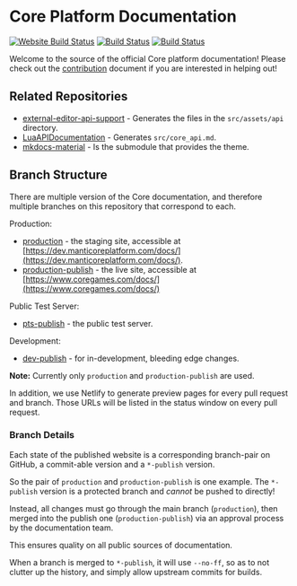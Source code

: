 # Core Platform Documentation

[![Website Build Status](https://api.netlify.com/api/v1/badges/c0780d7f-a678-49fd-b50e-ffe26f95147f/deploy-status)](https://app.netlify.com/sites/manticore-docs/deploys) [![Build Status](https://github.com/ManticoreGamesInc/platform-documentation/workflows/Build%20&%20Deploy%20(Production)/badge.svg)](https://github.com/ManticoreGamesInc/platform-documentation/actions?query=workflow%3A%22Build+%26+Deploy+%28Production%29%22) [![Build Status](https://github.com/ManticoreGamesInc/platform-documentation/workflows/Build%20&%20Deploy%20(Production-Publish)/badge.svg)](https://github.com/ManticoreGamesInc/platform-documentation/actions?query=workflow%3A%22Build+%26+Deploy+%28Production-Publish%29%22)

Welcome to the source of the official Core platform documentation! Please check out the [contribution](CONTRIBUTING.MD) document if you are interested in
helping out!

## Related Repositories

- [external-editor-api-support](https://github.com/ManticoreGamesInc/external-editor-api-support) - Generates the files in the `src/assets/api` directory.
- [LuaAPIDocumentation](https://github.com/ManticoreGamesInc/LuaAPIDocumentation) - Generates `src/core_api.md`.
- [mkdocs-material](https://github.com/ManticoreGamesInc/mkdocs-material) - Is the submodule that provides the theme.

## Branch Structure

There are multiple version of the Core documentation, and therefore multiple branches on this repository that correspond to each.

Production:

- [production](https://dev.manticoreplatform.com/docs/) - the staging site, accessible at [https://dev.manticoreplatform.com/docs/](https://dev.manticoreplatform.com/docs/).
- [production-publish](https://www.coregames.com/docs/) - the live site, accessible at [https://www.coregames.com/docs/](https://www.coregames.com/docs/)

Public Test Server:

- [pts-publish](https://pts-publish--manticore-docs.netlify.com/) - the public test server.

Development:

- [dev-publish](https://dev-publish--manticore-docs.netlify.com/) - for in-development, bleeding edge changes.

**Note:** Currently only `production` and `production-publish` are used.

In addition, we use Netlify to generate preview pages for every pull request and branch. Those URLs will be listed in the status window on every pull request.

### Branch Details

Each state of the published website is a corresponding branch-pair on GitHub, a commit-able version and a `*-publish` version.

So the pair of `production` and `production-publish` is one example. The `*-publish` version is a protected branch and _cannot_ be pushed to directly!

Instead, all changes must go through the main branch (`production`), then merged into the publish one (`production-publish`) via an approval process by the documentation team.

This ensures quality on all public sources of documentation.

When a branch is merged to `*-publish`, it will use `--no-ff`, so as to not clutter up the history, and simply allow upstream commits for builds.
